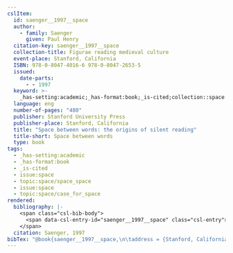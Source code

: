```yaml
---
cslItem:
  id: saenger__1997__space
  author:
    - family: Saenger
      given: Paul Henry
  citation-key: saenger__1997__space
  collection-title: Figurae reading medieval culture
  event-place: Stanford, California
  ISBN: 978-0-8047-4016-6 978-0-8047-2653-5
  issued:
    date-parts:
      - - 1997
  keyword: >-
    _has-setting:academic;_has-format:book;_is-cited;collection::space::space_space;collection::space::case_for_space
  language: eng
  number-of-pages: "480"
  publisher: Stanford University Press
  publisher-place: Stanford, California
  title: "Space between words: the origins of silent reading"
  title-short: Space between words
  type: book
tags:
  - _has-setting:academic
  - _has-format:book
  - _is-cited
  - issue:space
  - topic:space/space_space
  - issue:space
  - topic:space/case_for_space
rendered:
  bibliography: |-
    <span class="csl-bib-body">
      <span data-csl-entry-id="saenger__1997__space" class="csl-entry">Saenger, P. H. 1997. <i>Space between words: the origins of silent reading</i>. Stanford University Press.</span>
    </span>
  citation: Saenger, 1997
bibTex: "@book{saenger__1997__space,\n\taddress = {Stanford, California},\n\tauthor = {Saenger, Paul Henry},\n\tseries = {Figurae reading medieval culture},\n\tyear = {1997},\n\tpublisher = {Stanford University Press},\n\ttitle = {Space between words: the origins of silent reading},\n}\n\n"
---
```

